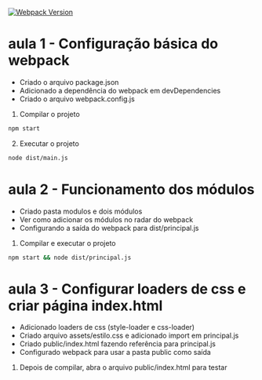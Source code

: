 [![Webpack Version](https://img.shields.io/badge/webpack-v5.0.0-blue.svg)](https://webpack.js.org/)


# aula 1 - Configuração básica do webpack


- Criado o arquivo package.json
- Adicionado a dependência do webpack em devDependencies
- Criado o arquivo webpack.config.js



1. Compilar o projeto

```sh
npm start
```

2. Executar o projeto
   
```sh
node dist/main.js
```


# aula 2 - Funcionamento dos módulos

- Criado pasta modulos e dois módulos
- Ver como adicionar os módulos no radar do webpack
- Configurando a saída do webpack para dist/principal.js


1. Compilar e executar o projeto
   
```sh
npm start && node dist/principal.js
```


# aula 3 - Configurar loaders de css e criar página index.html

- Adicionado loaders de css (style-loader e css-loader)
- Criado arquivo assets/estilo.css e adicionado import em principal.js
- Criado public/index.html fazendo referência para principal.js
- Configurado webpack para usar a pasta public como saída



1. Depois de compilar, abra o arquivo public/index.html para testar


